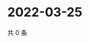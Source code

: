 # 2022-03-25

共 0 条

<!-- BEGIN WEIBO -->
<!-- 最后更新时间 Fri Mar 25 2022 00:17:18 GMT+0800 (China Standard Time) -->

<!-- END WEIBO -->

